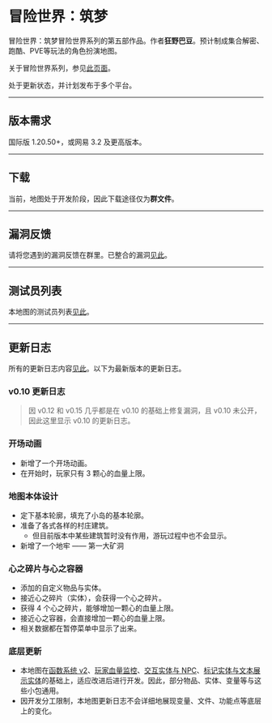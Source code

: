 # 冒险世界：筑梦

冒险世界：筑梦冒险世界系列的第五部作品。作者**狂野巴豆**。预计制成集合解密、跑酷、PVE等玩法的角色扮演地图。

关于冒险世界系列，参见[此页面](../aw/README.md)。

处于更新状态，并计划发布于多个平台。

---

## 版本需求

国际版 1.20.50+，或网易 3.2 及更高版本。

---

## 下载

当前，地图处于开发阶段，因此下载途径仅为**群文件**。

---

## 漏洞反馈

请将您遇到的漏洞反馈在群里。已整合的漏洞[见此](bugs.md)。

---

## 测试员列表

本地图的测试员列表[见此](credits.md)。

---

## 更新日志

所有的更新日志内容[见此](update_log.md)。以下为最新版本的更新日志。

### v0.10 更新日志

> 因 v0.12 和 v0.15 几乎都是在 v0.10 的基础上修复漏洞，且 v0.10 未公开，因此这里显示 v0.10 的更新日志。

### 开场动画

- 新增了一个开场动画。
- 在开始时，玩家只有 3 颗心的血量上限。

### 地图本体设计

- 定下基本轮廓，填充了小岛的基本轮廓。
- 准备了各式各样的村庄建筑。
  - 但目前版本中某些建筑暂时没有作用，游玩过程中也不会显示。
- 新增了一个地牢 —— 第一大矿洞

### 心之碎片与心之容器

- 添加的自定义物品与实体。
- 接近心之碎片（实体），会获得一个心之碎片。
- 获得 4 个心之碎片，能够增加一颗心的血量上限。
- 接近心之容器，会直接增加一颗心的血量上限。
- 相关数据都在暂停菜单中显示了出来。

### 底层更新

- 本地图在[函数系统 v2](../map_template/function_general_v2.md)、[玩家血量监控](../map_template/health_controller.md)、[交互实体与 NPC](../map_template/interaction_and_npc.md)、[标记实体与文本展示实体](../map_template/marker_and_test_display.md)的基础上，适应改进后进行开发。因此，部分物品、实体、变量等与这些小包通用。
- 因开发分工限制，本地图更新日志不会详细地展现变量、文件、功能点等底层上的变化。
